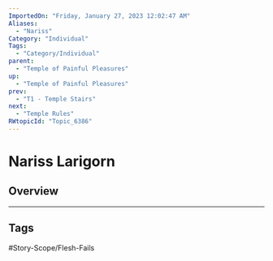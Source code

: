 ```yaml
---
ImportedOn: "Friday, January 27, 2023 12:02:47 AM"
Aliases:
  - "Nariss"
Category: "Individual"
Tags:
  - "Category/Individual"
parent:
  - "Temple of Painful Pleasures"
up:
  - "Temple of Painful Pleasures"
prev:
  - "T1 - Temple Stairs"
next:
  - "Temple Rules"
RWtopicId: "Topic_6386"
---
```

# Nariss Larigorn
## Overview

---
## Tags
#Story-Scope/Flesh-Fails

